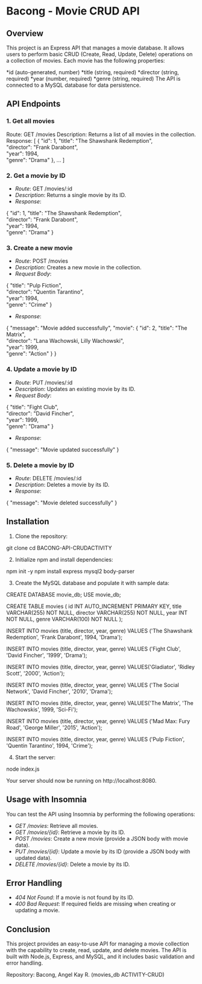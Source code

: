 # Bacong - Movie CRUD API

## Overview

This project is an Express API that manages a movie database. It allows users to perform basic CRUD (Create, Read, Update, Delete) operations on a collection of movies. Each movie has the following properties:

*id (auto-generated, number)
*title (string, required)
*director (string, required)
*year (number, required)
*genre (string, required)
The API is connected to a MySQL database for data persistence.

## API Endpoints

### 1. Get all movies
Route: GET /movies
Description: Returns a list of all movies in the collection.
Response:
[
{
"id": 1,
"title": "The Shawshank Redemption",  
 "director": "Frank Darabont",  
 "year": 1994,  
 "genre": "Drama"
},
...
]

### 2. Get a movie by ID
- *Route*: GET /movies/:id
- *Description*: Returns a single movie by its ID.
- *Response*:
  
{
"id": 1,
"title": "The Shawshank Redemption",  
 "director": "Frank Darabont",  
 "year": 1994,  
 "genre": "Drama"
}

### 3. Create a new movie
- *Route*: POST /movies
- *Description*: Creates a new movie in the collection.
- *Request Body*:
  
{
"title": "Pulp Fiction",  
"director": "Quentin Tarantino",  
"year": 1994,  
"genre": "Crime"
}
- *Response*:
  
{
"message": "Movie added successfully",
"movie": {
"id": 2,
"title": "The Matrix",  
"director": "Lana Wachowski, Lilly Wachowski",  
"year": 1999,  
"genre": "Action"
}
}

### 4. Update a movie by ID
- *Route*: PUT /movies/:id
- *Description*: Updates an existing movie by its ID.
- *Request Body*:
  
{
"title": "Fight Club",  
"director": "David Fincher",  
"year": 1999,  
"genre": "Drama"
}
- *Response*:
  
{
"message": "Movie updated successfully"
}

### 5. Delete a movie by ID
- *Route*: DELETE /movies/:id
- *Description*: Deletes a movie by its ID.
- *Response*:
  
{
"message": "Movie deleted successfully"
}

## Installation

1. Clone the repository:
   
git clone <repository-link>
cd BACONG-API-CRUDACTIVITY

2. Initialize npm and install dependencies:
   
npm init -y
npm install express mysql2 body-parser

3. Create the MySQL database and populate it with sample data:
   
CREATE DATABASE movie_db;
USE movie_db;

CREATE TABLE movies (
id INT AUTO_INCREMENT PRIMARY KEY,
title VARCHAR(255) NOT NULL,
director VARCHAR(255) NOT NULL,
year INT NOT NULL,
genre VARCHAR(100) NOT NULL
);

INSERT INTO movies (title, director, year, genre)
VALUES ('The Shawshank Redemption', 'Frank Darabont', 1994, 'Drama');

INSERT INTO movies (title, director, year, genre)
VALUES ('Fight Club', 'David Fincher', '1999', 'Drama');

INSERT INTO movies (title, director, year, genre)
VALUES('Gladiator', 'Ridley Scott', '2000', 'Action');

INSERT INTO movies (title, director, year, genre)
VALUES ('The Social Network', 'David Fincher', '2010', 'Drama');

INSERT INTO movies (title, director, year, genre)
VALUES('The Matrix', 'The Wachowskis', 1999, 'Sci-Fi');

INSERT INTO movies (title, director, year, genre)
VALUES ('Mad Max: Fury Road', 'George Miller', '2015', 'Action');

INSERT INTO movies (title, director, year, genre)
VALUES ('Pulp Fiction', 'Quentin Tarantino', 1994, 'Crime');

4. Start the server:
   
node index.js

Your server should now be running on http://localhost:8080.

## Usage with Insomnia

You can test the API using Insomnia by performing the following operations:

- *GET /movies*: Retrieve all movies.
- *GET /movies/{id}*: Retrieve a movie by its ID.
- *POST /movies*: Create a new movie (provide a JSON body with movie data).
- *PUT /movies/{id}*: Update a movie by its ID (provide a JSON body with updated data).
- *DELETE /movies/{id}*: Delete a movie by its ID.

## Error Handling

- *404 Not Found*: If a movie is not found by its ID.
- *400 Bad Request*: If required fields are missing when creating or updating a movie.

## Conclusion

This project provides an easy-to-use API for managing a movie collection with the capability to create, read, update, and delete movies. The API is built with Node.js, Express, and MySQL, and it includes basic validation and error handling.

Repository: Bacong, Angel Kay R. (movies_db ACTIVITY-CRUD)
